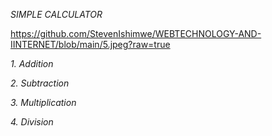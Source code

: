 *SIMPLE CALCULATOR*

https://github.com/StevenIshimwe/WEBTECHNOLOGY-AND-IINTERNET/blob/main/5.jpeg?raw=true

*1. Addition*

*2. Subtraction*

*3. Multiplication*

*4. Division*
